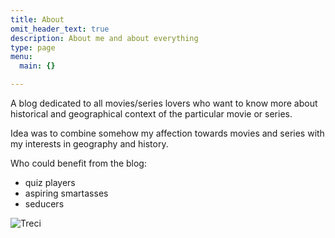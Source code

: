 ```yaml
---
title: About
omit_header_text: true
description: About me and about everything
type: page
menu:
  main: {}

---
```

A blog dedicated to all movies/series lovers who want to know more about historical and geographical context of the particular movie or series.

Idea was to combine somehow my affection towards movies and series with my interests in geography and history.

Who could benefit from the blog:

* quiz players
* aspiring smartasses
* seducers

![Treci](/images/Treci_covjek.jpg)